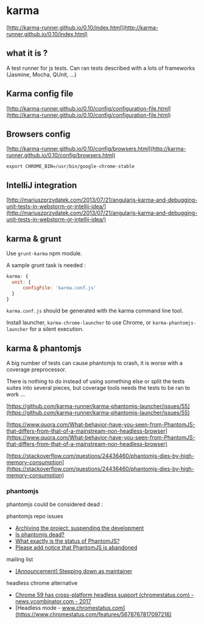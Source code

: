 # karma

[http://karma-runner.github.io/0.10/index.html](http://karma-runner.github.io/0.10/index.html)

## what it is ?

A test runner for js tests.
Can ran tests described with a lots of frameworks (Jasmine, Mocha, QUnit, ...)

## Karma config file

[http://karma-runner.github.io/0.10/config/configuration-file.html](http://karma-runner.github.io/0.10/config/configuration-file.html)

## Browsers config

[http://karma-runner.github.io/0.10/config/browsers.html](http://karma-runner.github.io/0.10/config/browsers.html)

`export CHROME_BIN=/usr/bin/google-chrome-stable`

## IntelliJ integration

[http://mariuszprzydatek.com/2013/07/21/angularjs-karma-and-debugging-unit-tests-in-webstorm-or-intellij-idea/](http://mariuszprzydatek.com/2013/07/21/angularjs-karma-and-debugging-unit-tests-in-webstorm-or-intellij-idea/)

## karma & grunt

Use `grunt-karma` npm module.

A sample grunt task is needed :

```javascript
karma: {
  unit: {
      configFile: 'karma.conf.js'
  }
}
```

`karma.conf.js` should be generated with the karma command line tool.

Install launcher, `karma-chrome-launcher` to use Chrome, or `karma-phantomjs-launcher` for a silent execution.

## karma & phantomjs

A big number of tests can cause phantomjs to crash, it is worse with a coverage preprocessor.

There is nothing to do instead of using something else or split the tests suites into several pieces, but coverage tools needs the tests to be ran to work ...

[https://github.com/karma-runner/karma-phantomjs-launcher/issues/55](https://github.com/karma-runner/karma-phantomjs-launcher/issues/55)

[https://www.quora.com/What-behavior-have-you-seen-from-PhantomJS-that-differs-from-that-of-a-mainstream-non-headless-browser](https://www.quora.com/What-behavior-have-you-seen-from-PhantomJS-that-differs-from-that-of-a-mainstream-non-headless-browser)

[https://stackoverflow.com/questions/24436460/phantomjs-dies-by-high-memory-consumption](https://stackoverflow.com/questions/24436460/phantomjs-dies-by-high-memory-consumption)

### phantomjs

phantomjs could be considered dead :

phantomjs repo issues

- [Archiving the project: suspending the development](https://github.com/ariya/phantomjs/issues/15344)
- [Is phantomjs dead?](https://github.com/ariya/phantomjs/issues/15361)
- [What exactly is the status of PhantomJS?](https://github.com/ariya/phantomjs/issues/15275)
- [Please add notice that PhantomJS is abandoned](https://github.com/ariya/phantomjs/issues/15105)

mailing list

- [[Announcement] Stepping down as maintainer](https://groups.google.com/forum/#!topic/phantomjs/9aI5d-LDuNE)

headless chrome alternative

- [Chrome 59 has cross-platform headless support (chromestatus.com) - news.ycombinator.com - 2017](https://news.ycombinator.com/item?id=14101233)
- [Headless mode - www.chromestatus.com](https://www.chromestatus.com/features/5678767817097216)
